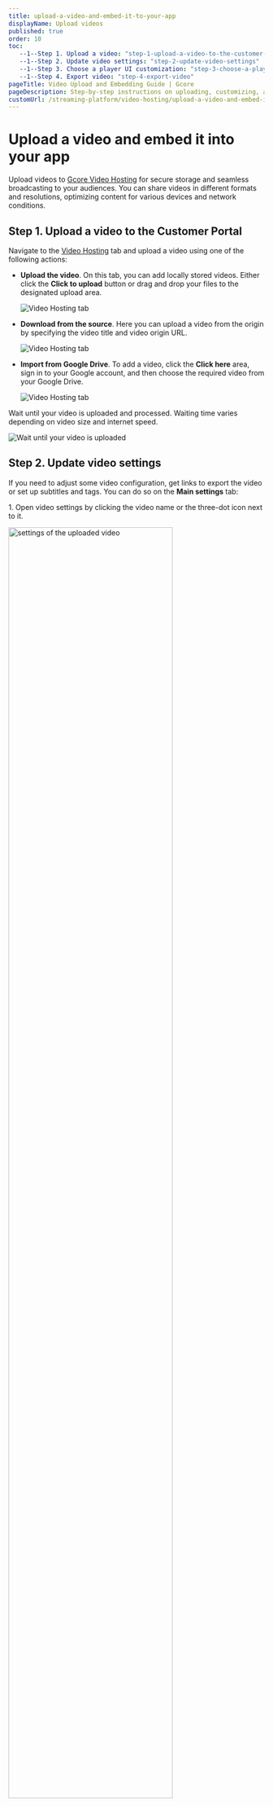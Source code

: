 ```yaml
---
title: upload-a-video-and-embed-it-to-your-app
displayName: Upload videos
published: true
order: 10
toc:
   --1--Step 1. Upload a video: "step-1-upload-a-video-to-the-customer-portal"
   --1--Step 2. Update video settings: "step-2-update-video-settings"
   --1--Step 3. Choose a player UI customization: "step-3-choose-a-player-ui-customization-and-video-projection"
   --1--Step 4. Export video: "step-4-export-video"
pageTitle: Video Upload and Embedding Guide | Gcore
pageDescription: Step-by-step instructions on uploading, customizing, and embedding videos in your application for a seamless viewing experience and statistics tracking.
customUrl: /streaming-platform/video-hosting/upload-a-video-and-embed-it-to-your-app
---
```

# Upload a video and embed it into your app

Upload videos to <a href="https://gcore.com/streaming-platform/video-hosting" target="_blank">Gcore Video Hosting</a> for secure storage and seamless broadcasting to your audiences. You can share videos in different formats and resolutions, optimizing content for various devices and network conditions.

## Step 1. Upload a video to the Customer Portal
  
Navigate to the <a href="https://streaming.gcore.com/video/list" target="_blank">Video Hosting</a> tab and upload a video using one of the following actions: 

* **Upload the video**. On this tab, you can add locally stored videos. Either click the **Click to upload** button or drag and drop your files to the designated upload area.

  <img src="https://assets.gcore.pro/docs/streaming-platform/video-hosting/upload-a-video-and-embed-it-to-your-app/upload-video-tab.png" alt="Video Hosting tab">

* **Download from the source**. Here you can upload a video from the origin by specifying the video title and video origin URL.

  <img src="https://assets.gcore.pro/docs/streaming-platform/video-hosting/upload-a-video-and-embed-it-to-your-app/download-from-source.png" alt="Video Hosting tab">

* **Import from Google Drive**. To add a video, click the **Click here** area, sign in to your Google account, and then choose the required video from your Google Drive. 

  <img src="https://assets.gcore.pro/docs/streaming-platform/video-hosting/upload-a-video-and-embed-it-to-your-app/import-from-google-drive.png" alt="Video Hosting tab">

Wait until your video is uploaded and processed. Waiting time varies depending on video size and internet speed.  
  
<img src="https://assets.gcore.pro/docs/streaming-platform/video-hosting/upload-a-video-and-embed-it-to-your-app/video-uploading-process.png" alt="Wait until your video is uploaded">

## Step 2. Update video settings

If you need to adjust some video configuration, get links to export the video or set up subtitles and tags. You can do so on the **Main settings** tab: 

1\. Open video settings by clicking the video name or the three-dot icon next to it.
  
<img src="https://assets.gcore.pro/docs/streaming-platform/video-hosting/upload-a-video-and-embed-it-to-your-app/video-settings.png" alt="settings of the uploaded video" width="80%">

2\. Update the following video settings if necessary:

- **Name**: Change its name (it will be displayed in the Gcore Customer Portal)
- **Description**: Enter a description (it will be displayed in the Gcore Customer Portal)
- **Player**: Select custom player, if you enabled the <a href="https://gcore.com/docs/streaming-platform/extra-features/customize-appearance-of-the-built-in-player" target="_blank">Players</a> feature
- **Tags**: Select <a href="https://gcore.com/docs/streaming-platform/video-hosting/organize-uploaded-videos#how-to-use-tags" target="_blank">tags</a> for a video
- **Subtitles**: Add <a href="https://gcore.com/docs/streaming-platform/video-hosting/subtitles-and-closed-captions-for-vod#control-panel">subtitles and choose a subtitle language</a>
- **Screensaver**: Select a screensaver from screenshots or upload a screensaver from your computer

<img src="https://assets.gcore.pro/docs/streaming-platform/video-hosting/upload-a-video-and-embed-it-to-your-app/video-main-settings-update.png" alt="Video settings" width="80%"> 

3\. (Optional) After you upload the video, it’ll be transсoded with different qualities and bitrates. Click the **Video transcoding data** link under the video to check the transcoding details.

4\. Select one of the automatically created video posters or upload a new one from your local storage.

<img src="https://assets.gcore.pro/docs/streaming-platform/video-hosting/upload-a-video-and-embed-it-to-your-app/choose-video-poster.png" alt="Video poster settings" width="80%"> 

## Step 3. Choose a player UI customization and video projection

Customize the functionality and appearance of a <a href="https://gcore.com/docs/streaming-platform/extra-features/customize-appearance-of-the-built-in-player" target="_blank">built-in HTML web player</a> for the uploaded video. Note that these settings apply only to the built-in player and won’t affect viewers using external or OS-native players. 

In the **Player** dropdown, you can choose the existing configuration. To add a new built-in player and customize its settings, refer to our <a href="https://gcore.com/docs/streaming-platform/extra-features/customize-appearance-of-the-built-in-player" target="_blank">dedicated guide</a>. 

You can also apply **Video projection** settings. If you select the **180/360 projection** option, the player will project the video not like a regular “flat” video but <a href="https://en.wikipedia.org/wiki/360-degree_video" target="_blank">volumetric with superposition on a sphere</a>. 

<img src="https://assets.gcore.pro/docs/streaming-platform/video-hosting/upload-a-video-and-embed-it-to-your-app/player-projection.png" alt="Player customization & projection settings" width="80%"> 

## Step 4. Export video

In the **Links for export** section, choose the relevant export method: 

* **Video page URL**: A Web player URL to access and play the video directly from a website. 

* **HLS manifest URL**: A URL to a master playlist HLS (master.m3u8) with MPEGTS container. 

* **iFrame embed code**: A URL to our HTML video player with the video inside. It can be inserted into an iframe on your website and the video will automatically play on all browsers. 

In the Links for export section, you can also choose the video size and download the uploaded video in the required quality by selecting its bitrate and clicking **Download video**.    

<img src="https://assets.gcore.pro/docs/streaming-platform/video-hosting/upload-a-video-and-embed-it-to-your-app/export-links.png" alt="Export tab" width="80%">  
